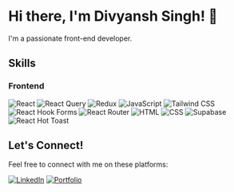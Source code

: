 # Hi there, I'm Divyansh Singh! 👋

I'm a passionate front-end developer. 

## Skills

### Frontend
![React](https://img.shields.io/badge/-React-61DAFB?logo=react&logoColor=white&style=flat)
![React Query](https://img.shields.io/badge/-React%20Query-000000?logo=react-query&logoColor=white&style=flat)
![Redux](https://img.shields.io/badge/-Redux-764ABC?logo=redux&logoColor=white&style=flat)
![JavaScript](https://img.shields.io/badge/-JavaScript-F7DF1E?logo=javascript&logoColor=white&style=flat)
![Tailwind CSS](https://img.shields.io/badge/-Tailwind%20CSS-38B2AC?logo=tailwind-css&logoColor=white&style=flat)
![React Hook Forms](https://img.shields.io/badge/-React%20Hook%20Forms-20232A?style=flat)
![React Router](https://img.shields.io/badge/-React%20Router-CA4245?logo=react-router&logoColor=white&style=flat)
![HTML](https://img.shields.io/badge/-HTML5-E34F26?logo=html5&logoColor=white&style=flat)
![CSS](https://img.shields.io/badge/-CSS3-1572B6?logo=css3&logoColor=white&style=flat)
![Supabase](https://img.shields.io/badge/-Supabase-0056D2?logo=supabase&logoColor=white&style=flat)
![React Hot Toast](https://img.shields.io/badge/-React%20Hot%20Toast-FAB62B?style=flat)

## Let's Connect!
Feel free to connect with me on these platforms:

[![LinkedIn](https://img.shields.io/badge/-LinkedIn-0077B5?logo=linkedin&logoColor=white&style=flat)](https://www.linkedin.com/in/work-divyansh-singh?utm_source=share&utm_campaign=share_via&utm_content=profile&utm_medium=android_app)
[![Portfolio](https://img.shields.io/badge/-Portfolio-0A192F?&style=flat)](https://your-portfolio-link.com)

